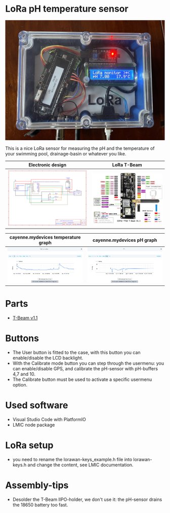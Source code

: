 # LoRa pH temperature sensor

![image](img/sensor.jpg?raw=true "LoRa pH temperature sensor")

This is a nice LoRa sensor for measuring the pH and the temperature of your swimming pool, drainage-basin or whatever you like.

| Electronic design | LoRa T-Beam |
|------------|-------------|
| ![Electronic design](img/Schematic.png?raw=true "Electronic design") | ![T-Beam v1.1](img/T-BeamV1dot1.jpeg?raw=true "T-Beam v1.1") |


| cayenne.mydevices temperature graph | cayenne.mydevices pH graph|
|------------|-------------|
| ![Temperature graph](img/temperature.png?raw=true "Temperature graph") | ![pH graph](img/pH.png?raw=true "pH graph") |

# Parts

* [T-Beam v1.1](https://www.aliexpress.com/premium/Ttgo-T%25252dBeam-V1.1.html) 

# Buttons
- The User button is fitted to the case, with this button you can enable/disable the LCD backlight.
- With the Calibrate mode button you can step through the usermenu: you can enable/disable GPS, and calibrate the pH-sensor with pH-buffers 4,7 and 10.
- The Calibrate button must be used to activate a specific usermenu option.

# Used software
- Visual Studio Code with PlatformIO
- LMIC node package

# LoRa setup
- you need to rename the lorawan-keys_example.h file into lorawan-keys.h and change the content, see LMIC documentation.
 
# Assembly-tips
- Desolder the T-Beam lIPO-holder, we don't use it: the pH-sensor drains the 18650 battery too fast.

